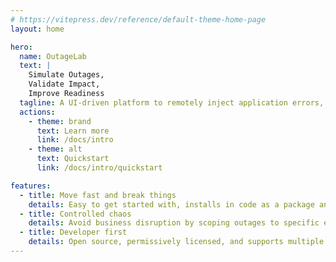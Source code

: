```yaml
---
# https://vitepress.dev/reference/default-theme-home-page
layout: home

hero:
  name: OutageLab
  text: |
    Simulate Outages,
    Validate Impact,
    Improve Readiness
  tagline: A UI-driven platform to remotely inject application errors, for testing resilience and observability E2E
  actions:
    - theme: brand
      text: Learn more
      link: /docs/intro
    - theme: alt
      text: Quickstart
      link: /docs/intro/quickstart

features:
  - title: Move fast and break things
    details: Easy to get started with, installs in code as a package and has no infrastructure requirements
  - title: Controlled chaos
    details: Avoid business disruption by scoping outages to specific environments, instances, or users
  - title: Developer first
    details: Open source, permissively licensed, and supports multiple programming languages
---
```

